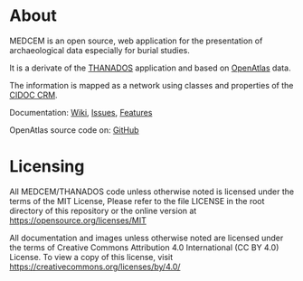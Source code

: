 # About

MEDCEM is an open source, web application for the presentation of archaeological data especially for burial studies.

It is a derivate of the [THANADOS](https://thanados.net) application and based on [OpenAtlas](https://openatlas.eu) data.

The information is mapped as a network using classes and properties of the [CIDOC CRM](http://www.cidoc-crm.org/).

Documentation: [Wiki](https://redmine.openatlas.eu/projects/uni/wiki), [Issues](https://redmine.openatlas.eu/projects/uni/issues), [Features](https://redmine.openatlas.eu/projects/uni/wiki/Features)

OpenAtlas source code on: [GitHub](https://github.com/craws/OpenAtlas)

# Licensing

All MEDCEM/THANADOS code unless otherwise noted is licensed under the terms of the MIT License,
Please refer to the file LICENSE in the root directory of this repository or the online version at https://opensource.org/licenses/MIT

All documentation and images unless otherwise noted are licensed under the terms of
Creative Commons Attribution 4.0 International (CC BY 4.0) License.
To view a copy of this license, visit https://creativecommons.org/licenses/by/4.0/
